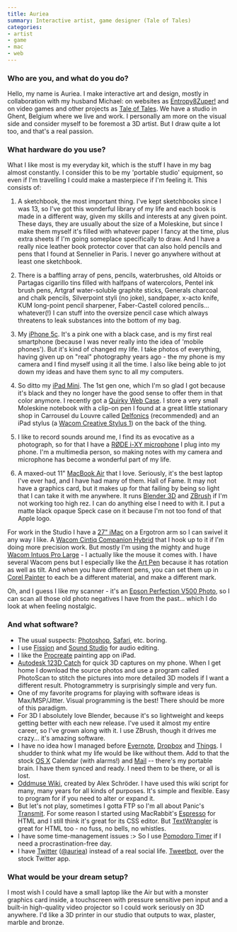 ```yaml
---
title: Auriea
summary: Interactive artist, game designer (Tale of Tales)
categories:
- artist
- game
- mac
- web
---
```


### Who are you, and what do you do?

Hello, my name is Auriea. I make interactive art and design, mostly in collaboration with my husband Michael: on websites as [Entropy8Zuper!](http://e8z.org/ "Auriea and Michael's art website.") and on video games and other projects as [Tale of Tales](http://tale-of-tales.com/ "Auriea and Michael's gaming studio."). We have a studio in Ghent, Belgium where we live and work. I personally am more on the visual side and consider myself to be foremost a 3D artist. But I draw quite a lot too, and that's a real passion.

### What hardware do you use?

What I like most is my everyday kit, which is the stuff I have in my bag almost constantly. I consider this to be my 'portable studio' equipment, so even if I'm travelling I could make a masterpiece if I'm feeling it. This consists of:

1. A sketchbook, the most important thing. I've kept sketchbooks since I was 13, so I've got this wonderful library of my life and each book is made in a different way, given my skills and interests at any given point. These days, they are usually about the size of a Moleskine, but since I make them myself it's filled with whatever paper I fancy at the time, plus extra sheets if I'm going someplace specifically to draw. And I have a really nice leather book protector cover that can also hold pencils and pens that I found at Sennelier in Paris. I never go anywhere without at least one sketchbook.

2. There is a baffling array of pens, pencils, waterbrushes, old Altoids or Partagas cigarillo tins filled with halfpans of watercolors, Pentel ink brush pens, Artgraf water-soluble graphite sticks, Generals charcoal and chalk pencils, Silverpoint styli (no joke), sandpaper, x-acto knife, KUM long-point pencil sharpener, Faber-Castell colored pencils... whatever(!) I can stuff into the oversize pencil case which always threatens to leak substances into the bottom of my bag. 

3. My [iPhone 5c][iphone-5c]. It's a pink one with a black case, and is my first real smartphone (because I was never really into the idea of 'mobile phones'). But it's kind of changed my life. I take photos of everything, having given up on "real" photography years ago - the my phone is my camera and I find myself using it all the time. I also like being able to jot down my ideas and have them sync to all my computers.

4. So ditto my [iPad Mini][ipad-mini]. The 1st gen one, which I'm so glad I got because it's black and they no longer have the good sense to offer them in that color anymore. I recently got a [Quirky Web Case][web-case-ipad-mini]. I store a very small Moleskine notebook with a clip-on pen I found at a great little stationary shop in Carrousel du Louvre called [Delfonics](https://foursquare.com/v/delfonics/4eeca263775b3c580c7da5ee "The Foursquare entry for Delfonics.") (recommended) and an iPad stylus (a [Wacom Creative Stylus 1][creative-stylus]) on the back of the thing. 

5. I like to record sounds around me, I find its as evocative as a photograph, so for that I have a [RØDE i-XY microphone][i-xy] I plug into my phone. I'm a multimedia person, so making notes with my camera and microphone has become a wonderful part of my life.

6. A maxed-out 11" [MacBook Air][macbook-air] that I love. Seriously, it's the best laptop I've ever had, and I have had many of them. Hall of Fame. It may not have a graphics card, but it makes up for that failing by being so light that I can take it with me anywhere. It runs [Blender 3D][blender] and [ZBrush][] if I'm not working too high rez. I can do anything else I need to with it. I put a matte black opaque Speck case on it because I'm not too fond of that Apple logo.

For work in the Studio I have a [27" iMac][imac] on a Ergotron arm so I can swivel it any way I like. A [Wacom Cintiq Companion Hybrid][cintiq] that I hook up to it if I'm doing more precision work. But mostly I'm using the mighty and huge [Wacom Intuos Pro Large][intuos-pro] - I actually like the mouse it comes with. I have several Wacom pens but I especially like the [Art Pen][art-pen] because it has rotation as well as tilt. And when you have different pens, you can set them up in [Corel Painter][painter] to each be a different material, and make a different mark.

Oh, and I guess I like my scanner - it's an [Epson Perfection V500 Photo][perfection-v500], so I can scan all those old photo negatives I have from the past... which I do look at when feeling nostalgic.

### And what software?

- The usual suspects: [Photoshop][], [Safari][], etc. boring.
- I use [Fission][] and [Sound Studio][sound-studio] for audio editing.
- I like the [Procreate][procreate-ios] painting app on iPad. 
- [Autodesk 123D Catch][123d-catch-ios] for quick 3D captures on my phone. When I get home I download the source photos and use a program called PhotoScan to stitch the pictures into more detailed 3D models if I want a different result. Photogrammetry is surprisingly simple and very fun.
- One of my favorite programs for playing with software ideas is Max/MSP/Jitter. Visual programming is the best! There should be more of this paradigm.
- For 3D I absolutely love Blender, because it's so lightweight and keeps getting better with each new release. I've used it almost my entire career, so I've grown along with it. I use ZBrush, though it drives me crazy... it's amazing software.
- I have no idea how I managed before [Evernote][], [Dropbox][] and [Things][]. I shudder to think what my life would be like without them. Add to that the stock [OS X][macos] Calendar (with alarms!) and [Mail][] -- there's my portable brain. I have them synced and ready. I need them to be there, or all is lost.
- [Oddmuse Wiki][oddmuse], created by Alex Schröder. I have used this wiki script for many, many years for all kinds of purposes. It's simple and flexible. Easy to program for if you need to alter or expand it.
- But let's not play, sometimes I gotta FTP so I'm all about Panic's [Transmit][]. For some reason I started using MacRabbit's [Espresso][] for HTML and I still think it's great for its CSS editor. But [TextWrangler][] is great for HTML too - no fuss, no bells, no whistles.
- I have some time-management issues :> So I use [Pomodoro Timer][pomodoro-timer] if I need a procrastination-free day.
- I have [Twitter][] ([@auriea](https://twitter.com/auriea "Auriea's Twitter account.")) instead of a real social life. [Tweetbot][tweetbot-ios], over the stock Twitter app.

### What would be your dream setup?

I most wish I could have a small laptop like the Air but with a monster graphics card inside, a touchscreen with pressure sensitive pen input and a built-in high-quality video projector so I could work seriously on 3D anywhere. I'd like a 3D printer in our studio that outputs to wax, plaster, marble and bronze.

[art-pen]: https://www.wacom.com/en-us/store/pens/art-pen "A pen for Wacom tablets."
[cintiq]: https://www.wacom.com/en/us/cintiq "A computer screen you can draw on."
[creative-stylus]: https://www.amazon.com/Wacom-Intuos-Creative-Stylus-CS500PK0/dp/B00FC7DOCW "A stylus for the iPad."
[i-xy]: http://www.ixymic.com/ "A microphone for the iPhone."
[imac]: https://www.apple.com/imac/ "An all-in-one computer."
[intuos-pro]: https://www.wacom.com/en-ca/products/pen-tablets/intuos-pro-medium "A drawing tablet with multi-touch support."
[ipad-mini]: https://www.apple.com/ipad-mini/ "A 7.9 inch tablet device."
[iphone-5c]: https://en.wikipedia.org/wiki/IPhone_5C "An iOS smartphone."
[macbook-air]: https://www.apple.com/macbook-air/ "A very thin laptop."
[perfection-v500]: https://www.amazon.com/Epson-Perfection-Photo-Scanner-V550/dp/B00E1O74SW "A photo scanner."
[web-case-ipad-mini]: https://www.amazon.com/Quirky-Case-iPad-mini-PWEB1-BK01/dp/B00E4LAL82/ "A case for the iPad Mini."
[123d-catch-ios]: https://itunes.apple.com/us/app/123d-catch/id513913018 "An app for capturing 3D images."
[blender]: https://www.blender.org/ "A free, open-source 3D renderer."
[dropbox]: https://www.dropbox.com/ "Online syncing and storage."
[espresso]: https://macrabbit.com/espresso/ "A single-window HTML/web tool for the Mac."
[evernote]: https://evernote.com/ "Online software for capturing notes."
[fission]: https://www.rogueamoeba.com/fission/ "A lossless audio editor for the Mac."
[macos]: https://en.wikipedia.org/wiki/MacOS "An operating system for Mac hardware."
[mail]: https://en.wikipedia.org/wiki/Mail_(application) "The default Mac OS X mail client."
[oddmuse]: https://oddmuse.org/wiki "A wiki engine."
[painter]: https://www.painterartist.com/en/product/paint-program/ "Digital art software."
[photoshop]: https://www.adobe.com/products/photoshop.html "A bitmap image editor."
[pomodoro-timer]: https://itunes.apple.com/us/app/pomodoro-timer-focus-on-your/id872515009 "A Mac timer for the Pomodoro technique."
[procreate-ios]: https://itunes.apple.com/us/app/procreate/id425073498 "A powerful illustration app."
[safari]: https://www.apple.com/safari/ "A fast web browser."
[sound-studio]: https://en.wikipedia.org/wiki/Sound_Studio "A sound editor for the Mac."
[textwrangler]: http://www.barebones.com/products/textwrangler/ "A free, powerful text editor for the Mac."
[things]: https://culturedcode.com/things/ "A task management application for the Mac."
[transmit]: https://panic.com/transmit/ "An FTP/SFTP client for the Mac."
[tweetbot-ios]: https://tapbots.com/tweetbot/ "A Twitter client for iOS."
[twitter]: https://twitter.com/ "An online micro-blogging platform."
[zbrush]: http://pixologic.com/zbrush/ "3D digital painting and sculpture software."
